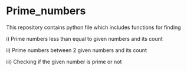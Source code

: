 # Prime_numbers

This repository contains python file which includes functions for finding

i) Prime numbers less than equal to given numbers and its count

ii) Prime numbers between 2 given numbers and its count

iii) Checking if the given number is prime or not 
